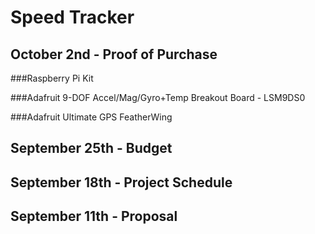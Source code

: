 # Speed Tracker

## October 2nd - Proof of Purchase
###Raspberry Pi Kit


###Adafruit 9-DOF Accel/Mag/Gyro+Temp Breakout Board - LSM9DS0


###Adafruit Ultimate GPS FeatherWing


## September 25th - Budget


## September 18th - Project Schedule 


## September 11th - Proposal  
